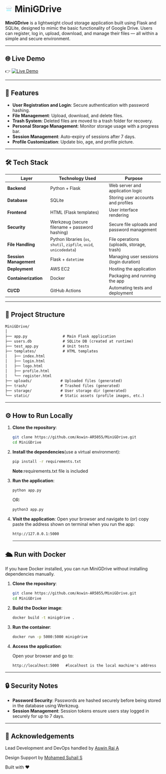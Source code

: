 
# <img src="assets/ars_logo_32x32.png" alt="ARS" width="24" height="24"> MiniGDrive

**MiniGDrive** is a lightweight cloud storage application built using Flask and SQLite, designed to mimic the basic functionality of Google Drive. Users can register, log in, upload, download, and manage their files — all within a simple and secure environment.

---

## 🌐 Live Demo

👉 [![Live Demo](https://img.shields.io/badge/Live%20Demo-CLICK%20HERE-blue)](https://tinyurl.com/MyminiGDriveAR)


---

## 🚀 Features

- **User Registration and Login**: Secure authentication with password hashing.  
- **File Management**: Upload, download, and delete files.  
- **Trash System**: Deleted files are moved to a trash folder for recovery.  
- **Personal Storage Management**: Monitor storage usage with a progress bar.  
- **Session Management**: Auto-expiry of sessions after 7 days.  
- **Profile Customization**: Update bio, age, and profile picture.

---

## 🛠️ Tech Stack

| Layer               | Technology Used                     | Purpose                                      |
|---------------------|-------------------------------------|----------------------------------------------|
| **Backend**         | Python + Flask                     | Web server and application logic             |
| **Database**        | SQLite                             | Storing user accounts and profiles           |
| **Frontend**        | HTML (Flask templates)             | User interface rendering                     |
| **Security**        | Werkzeug (secure filename + password hashing) | Secure file uploads and password management |
| **File Handling**   | Python libraries (`os`, `shutil`, `zipfile`, `uuid`, `unicodedata`) | File operations (uploads, storage, trash)   |
| **Session Management** | Flask + `datetime`               | Managing user sessions (login duration)      |
| **Deployment**       | AWS EC2                 | Hosting the application                     |
| **Containerization** | Docker                  | Packaging and running the app               |
| **CI/CD**            | GitHub Actions          | Automating tests and deployment           |


---

## 📂 Project Structure

```plaintext
MiniGDrive/
│
├── app.py                # Main Flask application
├── users.db              # SQLite DB (created at runtime)
├── test_app.py           # Unit tests
├── templates/            # HTML templates
│   ├── index.html
│   ├── login.html
│   ├── logo.html
│   ├── profile.html
│   └── register.html
├── uploads/             # Uploaded files (generated)
├── trash/               # Trashed files (generated)
├── storage/             # User storage dir (generated)
└── static/              # Static assets (profile images, etc.)
```

---

## ⚙️ How to Run Locally

1. **Clone the repository**:
   ```bash
   git clone https://github.com/Aswin-AR5055/MiniGDrive.git
   cd MiniGDrive
   ```

2. **Install the dependencies**(use a virtual environment):

   ```bash
   pip install -r requirements.txt
   ```
   **Note**:requirements.txt file is included

3. **Run the application**:
   ```bash
   python app.py
   ```
   OR:
   
    ```bash
   python3 app.py
   ```
   
5. **Visit the application**:
   Open your browser and navigate to (or) copy paste the address shown on terminal when you run the app:

   ```bash
   http://127.0.0.1:5000 

   ```

   ---

## 🛳️ Run with Docker

If you have Docker installed, you can run MiniGDrive without installing dependencies manually.

1. **Clone the repository**:
   ```bash
   git clone https://github.com/Aswin-AR5055/MiniGDrive.git
   cd MiniGDrive
   ```

2. **Build the Docker image**:
   ```bash
   docker build -t minigdrive .
   ```

3. **Run the container**:
   ```bash
   docker run -p 5000:5000 minigdrive
   ```


4. **Access the application**:
   
   Open your browser and go to:
   ```
   http://localhost:5000   #localhost is the local machine's address
   ```

---

## 🔒 Security Notes

- **Password Security**: Passwords are hashed securely before being stored in the database using Werkzeug.  
- **Session Management**: Session tokens ensure users stay logged in securely for up to 7 days.

---

## 🙏 Acknowledgements

Lead Development and DevOps handled by [Aswin Raj A](https://www.instagram.com/ar_aswinraj)

Design Support by [Mohamed Suhail S](https://github.com/octatrix008)

Built with ❤️  





